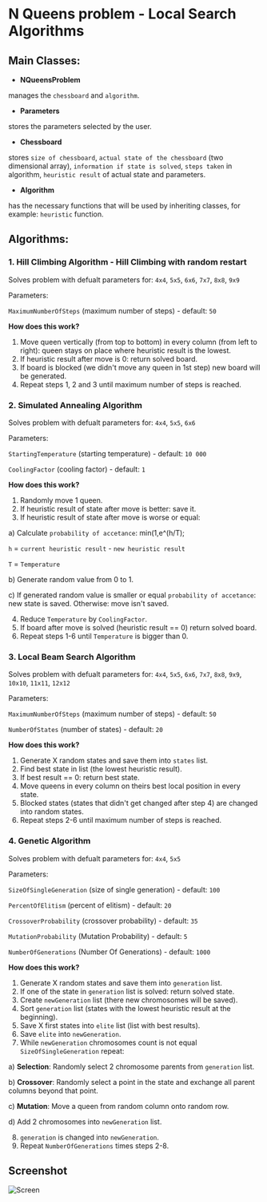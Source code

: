 # N Queens problem - Local Search Algorithms

## Main Classes:
- **NQueensProblem**

manages the `chessboard` and `algorithm`.
- **Parameters**

stores the parameters selected by the user.

- **Chessboard**

stores `size of chessboard`, `actual state of the chessboard` (two dimensional array), `information if state is solved`, `steps taken` in algorithm, `heuristic result` of actual state and parameters.

- **Algorithm**

has the necessary functions that will be used by inheriting classes, for example: `heuristic` function.

## Algorithms:
### 1. Hill Climbing Algorithm - Hill Climbing with random restart

Solves problem with defualt parameters for: `4x4`, `5x5`, `6x6`, `7x7`, `8x8`, `9x9`

Parameters: 

`MaximumNumberOfSteps` (maximum number of steps) - default: `50`

**How does this work?**

1. Move queen vertically (from top to bottom) in every column (from left to right):
  queen stays on place where heuristic result is the lowest.
2. If heuristic result after move is 0: return solved board.
3. If board is blocked (we didn't move any queen in 1st step) new board will be generated.
4. Repeat steps 1, 2 and 3 until maximum number of steps is reached.

### 2. Simulated Annealing Algorithm

Solves problem with defualt parameters for: `4x4`, `5x5`, `6x6`

Parameters: 

`StartingTemperature` (starting temperature) - default: `10 000`

`CoolingFactor` (cooling factor) - default: `1`

**How does this work?**

1. Randomly move 1 queen.
2. If heuristic result of state after move is better: save it.
3. If heuristic result of state after move is worse or equal:
  
  a) Calculate `probability of accetance`: min(1,e^(h/T);
  
  `h` = `current heuristic result` - `new heuristic result`
  
  `T` = `Temperature`
  
  b) Generate random value from 0 to 1.
  
  c) If generated random value is smaller or equal `probability of accetance`: new state is saved. Otherwise: move isn't saved.
  
4. Reduce `Temperature` by `CoolingFactor`.
5. If board after move is solved (heuristic result == 0) return solved board.
6. Repeat steps 1-6 until `Temperature` is bigger than 0.

### 3. Local Beam Search Algorithm

Solves problem with defualt parameters for: `4x4`, `5x5`, `6x6`, `7x7`, `8x8`, `9x9`, `10x10`, `11x11`, `12x12`

Parameters: 

`MaximumNumberOfSteps` (maximum number of steps) - default: `50`

`NumberOfStates` (number of states) - default: `20`

**How does this work?**

1. Generate X random states and save them into `states` list.
2. Find best state in list (the lowest heuristic result).
3. If best result == 0: return best state.
4. Move queens in every column on theirs best local position in every state.
5. Blocked states (states that didn't get changed after step 4) are changed into random states.
6. Repeat steps 2-6 until maximum number of steps is reached.

### 4. Genetic Algorithm

Solves problem with defualt parameters for: `4x4`, `5x5`

Parameters: 

`SizeOfSingleGeneration` (size of single generation) - default: `100`

`PercentOfElitism` (percent of elitism) - default: `20`

`CrossoverProbability` (crossover probability) - default: `35`

`MutationProbability` (Mutation Probability) - default: `5`

`NumberOfGenerations` (Number Of Generations) - default: `1000`

**How does this work?**

1. Generate X random states and save them into `generation` list.
2. If one of the state in `generation` list is solved: return solved state.
3. Create `newGeneration` list (there new chromosomes will be saved).
4. Sort `generation` list (states with the lowest heuristic result at the beginning).
5. Save X first states into `elite` list (list with best results).
6. Save `elite` into `newGeneration`.
7. While `newGeneration` chromosomes count is not equal `SizeOfSingleGeneration` repeat:
  
  a) **Selection**:
    Randomly select 2 chromosome parents from `generation` list.
  
  b) **Crossover**:
    Randomly select a point in the state and exchange all parent columns beyond that point.
  
  c) **Mutation**:
    Move a queen from random column onto random row.  
  
  d) Add 2 chromosomes into `newGeneration` list.
  
8. `generation` is changed into `newGeneration`.
9. Repeat `NumberOfGenerations` times steps 2-8.

## Screenshot

![Screen](https://github.com/matpiwowarski/Local-Search-Algorithms/blob/master/Screenshots/queens.png)
